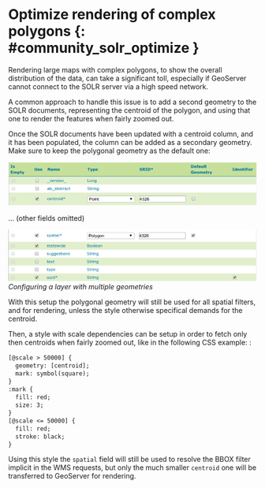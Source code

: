 # Optimize rendering of complex polygons {: #community_solr_optimize }

Rendering large maps with complex polygons, to show the overall distribution of the data, can take a significant toll, especially if GeoServer cannot connect to the SOLR server via a high speed network.

A common approach to handle this issue is to add a second geometry to the SOLR documents, representing the centroid of the polygon, and using that one to render the features when fairly zoomed out.

Once the SOLR documents have been updated with a centroid column, and it has been populated, the column can be added as a secondary geometry. Make sure to keep the polygonal geometry as the default one:

![](images/optimize_ft1.png)

\... (other fields omitted)

![](images/optimize_ft2.png)
*Configuring a layer with multiple geometries*

With this setup the polygonal geometry will still be used for all spatial filters, and for rendering, unless the style otherwise specifical demands for the centroid.

Then, a style with scale dependencies can be setup in order to fetch only then centroids when fairly zoomed out, like in the following CSS example: :

    [@scale > 50000] {
      geometry: [centroid];
      mark: symbol(square);
    }
    :mark {
      fill: red;
      size: 3;
    }​
    [@scale <= 50000] {
      fill: red;
      stroke: black;
    }

Using this style the `spatial` field will still be used to resolve the BBOX filter implicit in the WMS requests, but only the much smaller `centroid` one will be transferred to GeoServer for rendering.
